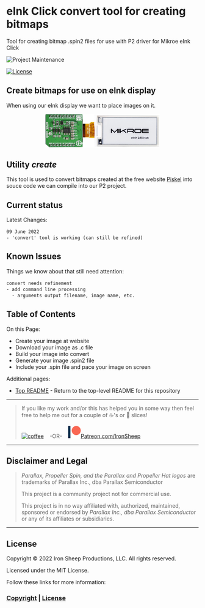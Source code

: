 # eInk Click convert tool for creating bitmaps
Tool for creating bitmap .spin2 files for use with P2 driver for Mikroe eInk Click

![Project Maintenance][maintenance-shield]

[![License][license-shield]](LICENSE)


## Create bitmaps for use on eInk display

When using our eInk display we want to place images on it. 
<p align="center">
  <img src="../Images/eink_213inch.png" width="300">
</p>

## Utility *create*

This tool is used to convert bitmaps created at the free website [Piskel](https://www.piskelapp.com/p/create/sprite) into souce code we can compile into our P2 project.

## Current status

Latest Changes:

```
09 June 2022 
- 'convert' tool is working (can still be refined)

```

## Known Issues

Things we know about that still need attention:

```
convert needs refinement
- add command line processing
  - arguments output filename, image name, etc.
```


## Table of Contents

On this Page:

- Create your image at website
- Download your image as .c file
- Build your image into convert
- Generate your image .spin2 file
- Include your .spin file and pace your image on screen

Additional pages:

- [Top README](https://github.com/ironsheep/P2-Click-eInk) - Return to the top-level README for this repository



---

> If you like my work and/or this has helped you in some way then feel free to help me out for a couple of :coffee:'s or :pizza: slices!
>
> [![coffee](https://www.buymeacoffee.com/assets/img/custom_images/black_img.png)](https://www.buymeacoffee.com/ironsheep) &nbsp;&nbsp; -OR- &nbsp;&nbsp; [![Patreon](../Images/patreon.png)](https://www.patreon.com/IronSheep?fan_landing=true)[Patreon.com/IronSheep](https://www.patreon.com/IronSheep?fan_landing=true)

---

## Disclaimer and Legal

> *Parallax, Propeller Spin, and the Parallax and Propeller Hat logos* are trademarks of Parallax Inc., dba Parallax Semiconductor
>
> This project is a community project not for commercial use.
>
> This project is in no way affiliated with, authorized, maintained, sponsored or endorsed by *Parallax Inc., dba Parallax Semiconductor* or any of its affiliates or subsidiaries.

---

## License

Copyright © 2022 Iron Sheep Productions, LLC. All rights reserved.

Licensed under the MIT License.

Follow these links for more information:

### [Copyright](../copyright) | [License](../LICENSE)

[maintenance-shield]: https://img.shields.io/badge/maintainer-stephen%40ironsheep%2ebiz-blue.svg?style=for-the-badge

[license-shield]: https://camo.githubusercontent.com/bc04f96d911ea5f6e3b00e44fc0731ea74c8e1e9/68747470733a2f2f696d672e736869656c64732e696f2f6769746875622f6c6963656e73652f69616e74726963682f746578742d646976696465722d726f772e7376673f7374796c653d666f722d7468652d6261646765
